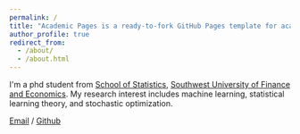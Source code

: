 ```yaml
---
permalink: /
title: "Academic Pages is a ready-to-fork GitHub Pages template for academic personal websites"
author_profile: true
redirect_from: 
  - /about/
  - /about.html
---
```


I'm a phd student from [School of Statistics](https://stat.swufe.edu.cn/index/tzgg.htm), [Southwest University of Finance and Economics](https://e.swufe.edu.cn/). My research interest includes machine learning, statistical learning theory, and stochastic optimization.

[Email](mailto:42033076@smail.swufe.edu.cn) / [Github](https://github.com/QiuDi233) 
